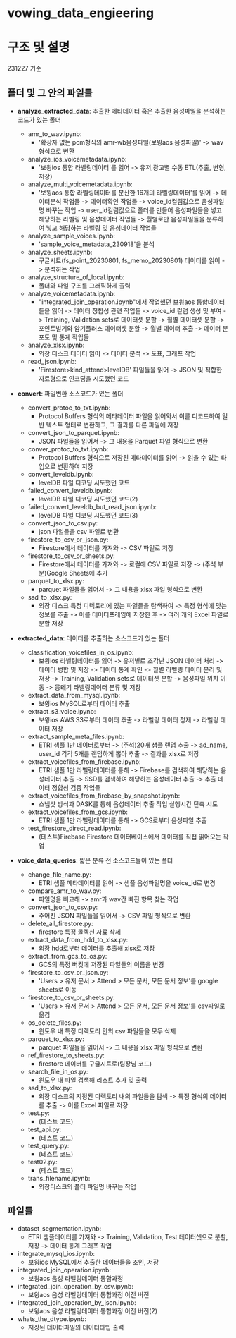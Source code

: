 # vowing_data_engieering

# 구조 및 설명

231227 기준

## 폴더 및 그 안의 파일들

- **analyze_extracted_data**: 추출한 메타데이터 혹은 추출한 음성파일을 분석하는 코드가 있는 폴더

  - amr_to_wav.ipynb:
    - '확장자 없는 pcm형식의 amr-wb음성파일(보윙aos 음성파일)' -> wav형식으로 변환
  - analyze_ios_voicemetadata.ipynb:
    - '보윙ios 통합 라벨링데이터'를 읽어 -> 유저,광고별 수동 ETL(추출, 변형, 저장)
  - analyze_multi_voicemetadata.ipynb:
    - '보윙aos 통합 라벨링데이터를 분산한 16개의 라벨링데이터'를 읽어
      -> 데이터분석 작업들
      -> 데이터확인 작업들
      -> voice_id컬럼값으로 음성파일명 바꾸는 작업
      -> user_id컬럼값으로 폴더를 만들어 음성파일들을 넣고 해당하는 라벨링 및 음성데이터 작업들
      -> 월별로만 음성파일들을 분류하여 넣고 해당하는 라벨링 및 음성데이터 작업들
  - analyze_sample_voices.ipynb:
    - 'sample_voice_metadata_230918'을 분석
  - analyze_sheets.ipynb:
    - 구글시트(fs_point_20230801, fs_memo_20230801) 데이터를 읽어
      -> 분석하는 작업
  - analyze_structure_of_local.ipynb:
    - 폴더와 파일 구조를 그래픽하게 출력
  - analyze_voicemetadata.ipynb:
    - "integrated_join_operation.ipynb"에서 작업했던 보윙aos 통합데이터들을 읽어
      -> 데이터 정합성 관련 작업들
      -> voice_id 컬럼 생성 및 부여
      -> Training, Validation sets로 데이터셋 분할
      -> 월별 데이터셋 분할
      -> 포인트벌기와 암기플러스 데이터셋 분할
      -> 월별 데이터 추출
      -> 데이터 분포도 및 통계 작업들
  - analyze_xlsx.ipynb:
    - 외장 디스크 데이터 읽어
      -> 데이터 분석
      -> 도표, 그래프 작업
  - read_json.ipynb:
    - 'Firestore>kind_attend>levelDB' 파일들을 읽어 -> JSON 및 적합한 자료형으로 인코딩을 시도했던 코드

- **convert**: 파일변환 소스코드가 있는 폴더

  - convert_protoc_to_txt.ipynb:
    - Protocol Buffers 형식의 메타데이터 파일을 읽어와서 이를 디코드하여 일반 텍스트 형태로 변환하고, 그 결과를 다른 파일에 저장
  - convert_json_to_parquet.ipynb:
    - JSON 파일들을 읽어서 -> 그 내용을 Parquet 파일 형식으로 변환
  - conver_protoc_to_txt.ipynb:
    - Protocol Buffers 형식으로 저장된 메타데이터를 읽어 -> 읽을 수 있는 타입으로 변환하여 저장
  - convert_leveldb.ipynb:
    - levelDB 파일 디코딩 시도했던 코드
  - failed_convert_leveldb.ipynb:
    - levelDB 파일 디코딩 시도했던 코드(2)
  - failed_convert_leveldb_but_read_json.ipynb:
    - levelDB 파일 디코딩 시도했던 코드(3)
  - convert_json_to_csv.py:
    - json 파일들을 csv 파일로 변환
  - firestore_to_csv_or_json.py:
    - Firestore에서 데이터를 가져와 -> CSV 파일로 저장
  - firestore_to_csv_or_sheets.py:
    - Firestore에서 데이터를 가져와
      -> 로컬에 CSV 파일로 저장
      -> (주석 부분)Google Sheets에 추가
  - parquet_to_xlsx.py:
    - parquet 파일들을 읽어서 -> 그 내용을 xlsx 파일 형식으로 변환
  - ssd_to_xlsx.py:
    - 외장 디스크 특정 디렉토리에 있는 파일들을 탐색하여
      -> 특정 형식에 맞는 정보를 추출
      -> 이를 데이터프레임에 저장한 후
      -> 여러 개의 Excel 파일로 분할 저장

- **extracted_data**: 데이터를 추출하는 소스코드가 있는 폴더

  - classification_voicefiles_in_os.ipynb:
    - 보윙ios 라벨링데이터를 읽어
      -> 유저별로 조각난 JSON 데이터 처리
      -> 데이터 병합 및 저장
      -> 데이터 통계 확인
      -> 월별 라벨링 데이터 분리 및 저장
      -> Training, Validation sets로 데이터셋 분할
      -> 음성파일 위치 이동
      -> 뭉테기 라벨링데이터 분류 및 저장
  - extract_data_from_mysql.ipynb:
    - 보윙ios MySQL로부터 데이터 추출
  - extract_s3_voice.ipynb:
    - 보윙ios AWS S3로부터 데이터 추출
      -> 라벨링 데이터 정제
      -> 라벨링 데이터 저장
  - extract_sample_meta_files.ipynb:
    - ETRI 샘플 1만 데이터로부터
      -> (주석)20개 샘플 랜덤 추출
      -> ad_name, user_id 각각 5개를 랜덤하게 뽑아 추출
      -> 결과를 xlsx로 저장
  - extract_voicefiles_from_firebase.ipynb:
    - ETRI 샘플 1만 라벨링데이터를 통해
      -> Firebase를 검색하여 해당하는 음성데이터 추출
      -> SSD를 검색하여 해당하는 음성데이터 추출
      -> 추출 데이터 정합성 검증 작업들
  - extract_voicefiles_from_firebase_by_snapshot.ipynb:
    - 스냅샷 방식과 DASK를 통해 음성데이터 추출 작업 실행시간 단축 시도
  - extract_voicefiles_from_gcs.ipynb:
    - ETRI 샘플 1만 라벨링데이터를 통해
      -> GCS로부터 음성파일 추출
  - test_firestore_direct_read.ipynb:
    - (테스트)Firebase Firestore 데이터베이스에서 데이터를 직접 읽어오는 작업

- **voice_data_queries**: 짧은 분류 전 소스코드들이 있는 폴더
  - change_file_name.py:
    - ETRI 샘플 메타데이터를 읽어 -> 샘플 음성파일명을 voice_id로 변경
  - compare_amr_to_wav.py:
    - 파일명을 비교해 -> amr과 wav간 빠진 항목 찾는 작업
  - convert_json_to_csv.py:
    - 주어진 JSON 파일들을 읽어서 -> CSV 파일 형식으로 변환
  - delete_all_firestore.py:
    - firestore 특정 콜렉션 자료 삭제
  - extract_data_from_hdd_to_xlsx.py:
    - 외장 hdd로부터 데이터를 추출해 xlsx로 저장
  - extract_from_gcs_to_os.py:
    - GCS의 특정 버킷에 저장된 파일들의 이름을 변경
  - firestore_to_csv_or_json.py:
    - 'Users > 유저 문서 > Attend > 모든 문서, 모든 문서 정보'를 google sheets로 이동
  - firestore_to_csv_or_sheets.py:
    - 'Users > 유저 문서 > Attend > 모든 문서, 모든 문서 정보'를 csv파일로 옮김
  - os_delete_files.py:
    - 윈도우 내 특정 디렉토리 안의 csv 파일들을 모두 삭제
  - parquet_to_xlsx.py:
    - parquet 파일들을 읽어서 -> 그 내용을 xlsx 파일 형식으로 변환
  - ref_firestore_to_sheets.py:
    - firestore 데이터를 구글시트로(팀장님 코드)
  - search_file_in_os.py:
    - 윈도우 내 파일 검색해 리스트 추가 및 출력
  - ssd_to_xlsx.py:
    - 외장 디스크의 지정된 디렉토리 내의 파일들을 탐색
      -> 특정 형식의 데이터를 추출
      -> 이를 Excel 파일로 저장
  - test.py:
    - (테스트 코드)
  - test_api.py:
    - (테스트 코드)
  - test_query.py:
    - (테스트 코드)
  - test02.py:
    - (테스트 코드)
  - trans_filename.ipynb:
    - 외장디스크의 폴더 파일명 바꾸는 작업

## 파일들

- dataset_segmentation.ipynb:
  - ETRI 샘플데이터를 가져와
    -> Training, Validation, Test 데이터셋으로 분할, 저장
    -> 데이터 통계 그래프 작업
- integrate_mysql_ios.ipynb:
  - 보윙ios MySQL에서 추출한 데이터들을 조인, 저장
- integrated_join_operation.ipynb:
  - 보윙aos 음성 라벨링데이터 통합과정
- integrated_join_operation_by_csv.ipynb:
  - 보윙aos 음성 라벨링데이터 통합과정 이전 버전
- integrated_join_operation_by_json.ipynb:
  - 보윙aos 음성 라벨링데이터 통합과정 이전 버전(2)
- whats_the_dtype.ipynb:
  - 저장된 데이터파일의 데이터타입 출력
